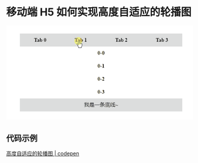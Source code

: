 # 移动端 H5 如何实现高度自适应的轮播图

![](./img/adaptive-height-swiper.gif)

## 代码示例

[高度自适应的轮播图 | codepen](https://codepen.io/lijunlin2022/pen/qBLxNzQ)
